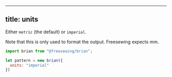 ***

## title: units

Either `metric` (the default) or `imperial`.

Note that this is only used to format the output. Freesewing expects mm.

```js
import brian from "@freesewing/brian";

let pattern = new brian({
  units: "imperial"
})
```
